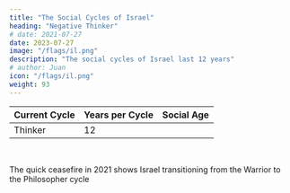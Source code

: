 ```yaml
---
title: "The Social Cycles of Israel"
heading: "Negative Thinker"
# date: 2021-07-27
date: 2023-07-27
image: "/flags/il.png"
description: "The social cycles of Israel last 12 years"
# author: Juan
icon: "/flags/il.png"
weight: 93
---
```



Current Cycle | Years per Cycle | Social Age
--- | --- | ---
Thinker  | 12 | 

<br> 

The quick ceasefire in 2021 shows Israel transitioning from the Warrior to the Philosopher cycle 
